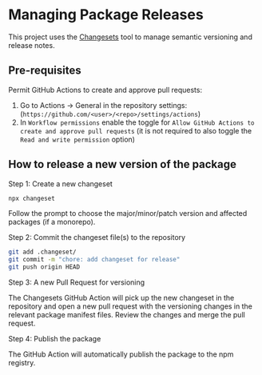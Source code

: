 # Managing Package Releases

This project uses the [Changesets](https://github.com/changesets/changesets)
tool to manage semantic versioning and release notes.

## Pre-requisites

Permit GitHub Actions to create and approve pull requests:

1. Go to Actions -> General in the repository settings: (`https://github.com/<user>/<repo>/settings/actions`)
2. In `Workflow permissions` enable the toggle for
`Allow GitHub Actions to create and approve pull requests` (it is not required
to also toggle the `Read and write permission` option)

## How to release a new version of the package

Step 1: Create a new changeset

```sh
npx changeset
```

Follow the prompt to choose the major/minor/patch version and affected
packages (if a monorepo).

Step 2: Commit the changeset file(s) to the repository

```sh
git add .changeset/
git commit -m "chore: add changeset for release"
git push origin HEAD
```

Step 3: A new Pull Request for versioning

The Changesets GitHub Action will pick up the new changeset in the repository
and open a new pull request with the versioning changes in the relevant package
manifest files. Review the changes and merge the pull request.

Step 4: Publish the package

The GitHub Action will automatically publish the package to the npm registry.
